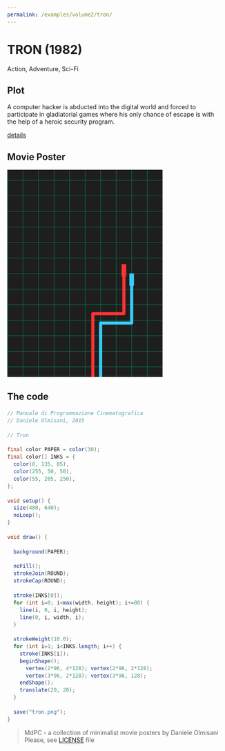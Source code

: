 ```yaml
---
permalink: /examples/volume2/tron/
---
```

# TRON (1982)

Action, Adventure, Sci-Fi

## Plot
A computer hacker is abducted into the digital world and forced to participate in gladiatorial games where his only chance of escape is with the help of a heroic security program.

[details](https://www.imdb.com/title/tt0084827/)

## Movie Poster
<img src="tron.png"  width="360px" title="TRON">


## The code
```java
// Manuale di Programmazione Cinematografica
// Daniele Olmisani, 2015

// Tron

final color PAPER = color(30);
final color[] INKS = {
  color(0, 135, 85),
  color(255, 50, 50),
  color(55, 205, 250),
};

void setup() {
  size(480, 640);
  noLoop();
}

void draw() {
  
  background(PAPER);
  
  noFill();
  strokeJoin(ROUND);
  strokeCap(ROUND);
  
  stroke(INKS[0]);
  for (int i=0; i<max(width, height); i+=80) {
    line(i, 0, i, height);
    line(0, i, width, i);
  } 
  
  strokeWeight(10.0);
  for (int i=1; i<INKS.length; i++) {
    stroke(INKS[i]);
    beginShape();
      vertex(2*96, 4*128); vertex(2*96, 2*128);
      vertex(3*96, 2*128); vertex(3*96, 128);
    endShape();
    translate(20, 20);
  }
  
  save("tron.png");
}
```

> MdPC - a collection of minimalist movie posters
> by Daniele Olmisani
> Please, see [LICENSE](../../LICENSE) file
